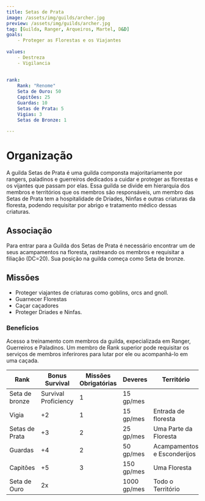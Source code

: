 ```yaml
---
title: Setas de Prata
image: /assets/img/guilds/archer.jpg
preview: /assets/img/guilds/archer.jpg
tag: [Guilda, Ranger, Arqueiros, Martel, D&D]
goals:
    - Proteger as Florestas e os Viajantes
     
values:
    - Destreza
    - Vigilancia
    
     
rank:
    Rank: "Renome"
    Seta de Ouro: 50
    Capitões: 25
    Guardas: 10
    Setas de Prata: 5
    Vigias: 3
    Setas de Bronze: 1
    
---
```


# Organização
A guilda Setas de Prata é uma guilda componsta majoritariamente por rangers, paladinos e guerreiros dedicados a cuidar e proteger as florestas e os vijantes que passam por elas. Essa guilda se divide em hierarquia dos membros e territórios que os membros são responsáveis, um membro das Setas de Prata tem a hospitalidade de Driades, Ninfas e outras criaturas da floresta, podendo requisitar por abrigo e tratamento médico dessas criaturas.


## Associação
Para entrar para a Guilda dos Setas de Prata é necessário encontrar um de seus acampamentos na floresta, rastreando os membros e requisitar a filiação (DC=20). Sua posição na guilda começa como Seta de bronze.


## Missões
* Proteger viajantes de criaturas como goblins, orcs and gnoll.
* Guarnecer Florestas
* Caçar caçadores
* Proteger Driades e Ninfas.

### Benefícios
Acesso a treinamento com membros da guilda, expecializada em Ranger, Guerreiros e Paladinos.
Um membro de Rank superior pode requisitar os serviços de membros inferirores para lutar por ele ou acompanhá-lo em uma caçada.
 

| Rank            | Bonus Survival | Missões Obrigatórias | Deveres  | Território  |
|-----------------|-------------|-----------|----------|-----------------------|
| Seta de bronze  | Survival Proficiency | 1       | 15 gp/mes |                       |
| Vigia        | +2          | 1       | 15 gp/mes | Entrada de floresta      |
| Setas de Prata | +3          | 2       | 25 gp/mes | Uma Parte da Floresta           |
| Guardas         | +4          | 2       | 50 gp/mes | Acampamentos e Esconderijos|
| Capitões        | +5          | 3       | 150 gp/mes| Uma Floresta        |
| Seta de Ouro    | 2x          |        | 1000 gp/mes| Todo o Território |


